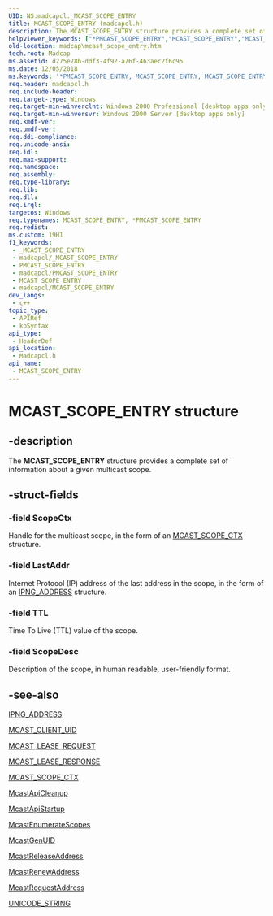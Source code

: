 ```yaml
---
UID: NS:madcapcl._MCAST_SCOPE_ENTRY
title: MCAST_SCOPE_ENTRY (madcapcl.h)
description: The MCAST_SCOPE_ENTRY structure provides a complete set of information about a given multicast scope.
helpviewer_keywords: ["*PMCAST_SCOPE_ENTRY","MCAST_SCOPE_ENTRY","MCAST_SCOPE_ENTRY structure [MADCAP]","PMCAST_SCOPE_ENTRY","PMCAST_SCOPE_ENTRY structure pointer [MADCAP]","_mdhcp_mcast_scope_entry","madcap.mcast_scope_entry","madcapcl/MCAST_SCOPE_ENTRY","madcapcl/PMCAST_SCOPE_ENTRY"]
old-location: madcap\mcast_scope_entry.htm
tech.root: Madcap
ms.assetid: d275e78b-ddf3-4f92-a76f-463aec2f6c95
ms.date: 12/05/2018
ms.keywords: '*PMCAST_SCOPE_ENTRY, MCAST_SCOPE_ENTRY, MCAST_SCOPE_ENTRY structure [MADCAP], PMCAST_SCOPE_ENTRY, PMCAST_SCOPE_ENTRY structure pointer [MADCAP], _mdhcp_mcast_scope_entry, madcap.mcast_scope_entry, madcapcl/MCAST_SCOPE_ENTRY, madcapcl/PMCAST_SCOPE_ENTRY'
req.header: madcapcl.h
req.include-header: 
req.target-type: Windows
req.target-min-winverclnt: Windows 2000 Professional [desktop apps only]
req.target-min-winversvr: Windows 2000 Server [desktop apps only]
req.kmdf-ver: 
req.umdf-ver: 
req.ddi-compliance: 
req.unicode-ansi: 
req.idl: 
req.max-support: 
req.namespace: 
req.assembly: 
req.type-library: 
req.lib: 
req.dll: 
req.irql: 
targetos: Windows
req.typenames: MCAST_SCOPE_ENTRY, *PMCAST_SCOPE_ENTRY
req.redist: 
ms.custom: 19H1
f1_keywords:
 - _MCAST_SCOPE_ENTRY
 - madcapcl/_MCAST_SCOPE_ENTRY
 - PMCAST_SCOPE_ENTRY
 - madcapcl/PMCAST_SCOPE_ENTRY
 - MCAST_SCOPE_ENTRY
 - madcapcl/MCAST_SCOPE_ENTRY
dev_langs:
 - c++
topic_type:
 - APIRef
 - kbSyntax
api_type:
 - HeaderDef
api_location:
 - Madcapcl.h
api_name:
 - MCAST_SCOPE_ENTRY
---
```


# MCAST_SCOPE_ENTRY structure


## -description

The 
<b>MCAST_SCOPE_ENTRY</b> structure provides a complete set of information about a given multicast scope.

## -struct-fields

### -field ScopeCtx

Handle for the multicast scope, in the form of an 
<a href="/windows/desktop/api/madcapcl/ns-madcapcl-mcast_scope_ctx">MCAST_SCOPE_CTX</a> structure.

### -field LastAddr

Internet Protocol (IP) address of the last address in the scope, in the form of an 
<a href="/windows/desktop/api/madcapcl/ns-madcapcl-ipng_address">IPNG_ADDRESS</a> structure.

### -field TTL

Time To Live (TTL) value of the scope.

### -field ScopeDesc

Description of the scope, in human readable, user-friendly format.

## -see-also

<a href="/windows/desktop/api/madcapcl/ns-madcapcl-ipng_address">IPNG_ADDRESS</a>



<a href="/windows/desktop/api/madcapcl/ns-madcapcl-mcast_client_uid">MCAST_CLIENT_UID</a>



<a href="/windows/desktop/api/madcapcl/ns-madcapcl-mcast_lease_request">MCAST_LEASE_REQUEST</a>



<a href="/windows/desktop/api/madcapcl/ns-madcapcl-mcast_lease_response">MCAST_LEASE_RESPONSE</a>



<a href="/windows/desktop/api/madcapcl/ns-madcapcl-mcast_scope_ctx">MCAST_SCOPE_CTX</a>



<a href="/previous-versions/windows/desktop/api/madcapcl/nf-madcapcl-mcastapicleanup">McastApiCleanup</a>



<a href="/previous-versions/windows/desktop/api/madcapcl/nf-madcapcl-mcastapistartup">McastApiStartup</a>



<a href="/previous-versions/windows/desktop/api/madcapcl/nf-madcapcl-mcastenumeratescopes">McastEnumerateScopes</a>



<a href="/previous-versions/windows/desktop/api/madcapcl/nf-madcapcl-mcastgenuid">McastGenUID</a>



<a href="/previous-versions/windows/desktop/api/madcapcl/nf-madcapcl-mcastreleaseaddress">McastReleaseAddress</a>



<a href="/previous-versions/windows/desktop/api/madcapcl/nf-madcapcl-mcastrenewaddress">McastRenewAddress</a>



<a href="/previous-versions/windows/desktop/api/madcapcl/nf-madcapcl-mcastrequestaddress">McastRequestAddress</a>



<a href="/windows/desktop/api/subauth/ns-subauth-unicode_string">UNICODE_STRING</a>